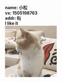 **name: 小松** <br/>
**vx: 1505198763**<br/>
**addr: Bj**<br/>
**I like it**<br/>
![image](https://github.com/zsXIaoYI/MyNote/blob/master/img/cat.gif)